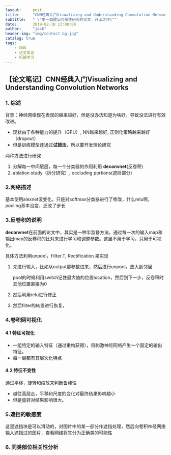 ```yaml
---
layout:     post
title:      "CNN经典入门Visualizing and Understanding Convolution Networks"
subtitle:   " \"第一篇提出可解性研究的论文，开山之作\""
date:       2019-02-10 13:00:00
author:     "jack"
header-img: "img/contact-bg.jpg"
catalog: true
tags:
    - CNN
    - 论文笔记
    - 机器学习
---
```


## 【论文笔记】CNN经典入门Visualizing and Understanding Convolution Networks

### 1. 综述

背景：神经网络现在表现的越来越好，但是没办法知道为啥好。导致没法进行有效改进。

- 现状由于各种能力的提升（GPU）, NN越来越好,  正则化策略越来越好（dropout）
- 但是训练模型还通过**试错法**，所以要开发理论研究

两种方法进行研究

1. 分解每一中间层层，每一个分类器的作用利用 **deconvnet**(反卷积)
2. ablation study（拆分研究）, occluding portions(遮挡部分)

### 2.网络描述

   基本使用alexnet没变化，只是对softmax分类器进行了修改，什么relu啊，pooling基本没变，还改了步长

### 3.反卷积的说明

**deconvnet**在前面的论文中，其实是一种半监督方法，通过每一次的输入map和输出map的反卷积的比对来进行学习和调整参数。这里不用于学习，只用于可视化。

具体方法利用unpool，fillter.T, Rectification 来实现

1. 先进行输入，比如从output那参数进来，然后进行unpool，放大到邻居

   pool的时候利用switch记住最大值的位置location，然后到下一步，反卷积时其他位置直接为0

2. 然后利用relu进行修正

3. 然后filter的转置进行恢复，

### 4.卷积网可视化

#### 4.1 特征可视化

- 一组特定的输入特征（通过重构获得），将刺激神经网络产生一个固定的输出特征。
- 每一层都有其层次化特点

#### 4.2 特征不变性

通过平移，旋转和缩放来判断鲁棒性

- 越往高层走，平移和尺度的变化对最终结果影响越小
- 但是旋转对结果影响很大。

### 5.遮挡的敏感度

这里遮挡块是可以滑动的，对图片中的某一部分作遮挡处理，然后向卷积神经网络输入遮挡过的图片，查看网络将其分为正确类的可能性

### 6. 同类部位相关性分析







